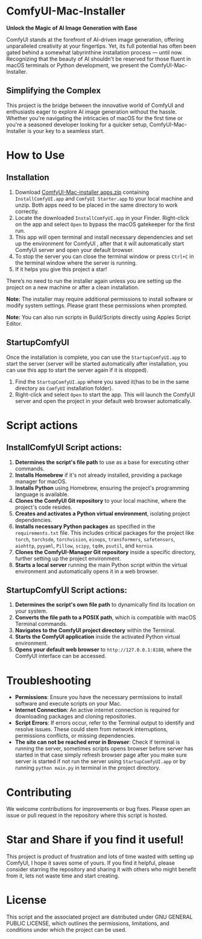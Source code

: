 # ComfyUI-Mac-Installer

**Unlock the Magic of AI Image Generation with Ease**

ComfyUI stands at the forefront of AI-driven image generation, offering unparalleled creativity at your fingertips. Yet, its full potential has often been gated behind a somewhat labyrinthine installation process — until now. Recognizing that the beauty of AI shouldn't be reserved for those fluent in macOS terminals or Python development, we present the ComfyUI-Mac-Installer.

## Simplifying the Complex

This project is the bridge between the innovative world of ComfyUI and enthusiasts eager to explore AI image generation without the hassle. Whether you're navigating the intricacies of macOS for the first time or you're a seasoned developer looking for a quicker setup, ComfyUI-Mac-Installer is your key to a seamless start.

# How to Use



## Installation

1. Download [ComfyUI-Mac-installer apps.zip](https://github.com/rugovit/ComfyUI-Mac-Installer/blob/main/ComfyUI-Mac-installer%20apps.zip)  containing  `InstallComfyUI.app` and `ComfyUI Starter.app` to your local machine and unzip. Both apps need to be placed in the same directory to work correctly. 
2. Locate the downloaded `InstallComfyUI.app` in your Finder. Right-click on the app and select `Open` to bypass the macOS gatekeeper for the first run. 
3. This app will open terminal and  install necessary dependencies and set up the environment for ComfyUI , after that it will automatically start ComfyUi server and  open your default browser.
4. To  stop the server you can close the terminal window or press `Ctrl+C` in the terminal window where the server is running.
5. If it helps you give this project a star!

There’s no need to run the installer again unless you are setting up the project on a new machine or after a clean installation.

**Note:** The installer may require additional permissions to install software or modify system settings. Please grant these permissions when prompted.

**Note:** You can also run scripts in Build/Scripts directly using Apples Script Editor.

## StartupComfyUI

Once the installation is complete, you can use the `StartupComfyUI.app` to start the server (server will be started automatically after installation, you can use this app to start the server again if it is stopped).

1. Find the `StartupComfyUI.app` where you saved it(has to be in the same directory as `ComfyUI` installation folder).
2. Right-click and select `Open` to start the app. This will launch the ComfyUI server and open the project in your default web browser automatically.


# Script actions

## InstallComfyUI Script actions:

1. **Determines the script's file path** to use as a base for executing other commands.
2. **Installs Homebrew** if it's not already installed, providing a package manager for macOS.
3. **Installs Python** using Homebrew, ensuring the project's programming language is available.
4. **Clones the ComfyUI Git repository** to your local machine, where the project's code resides.
5. **Creates and activates a Python virtual environment**, isolating project dependencies.
6. **Installs necessary Python packages** as specified in the `requirements.txt` file. This includes critical packages for the project like `torch`, `torchsde`, `torchvision`, `einops`, `transformers`, `safetensors`, `aiohttp`, `pyyaml`, `Pillow`, `scipy`, `tqdm`, `psutil`, and `kornia`.
7. **Clones the ComfyUI-Manager Git repository** inside a specific directory, further setting up the project environment.
8. **Starts a local server** running the main Python script within the virtual environment and automatically opens it in a web browser.

## StartupComfyUI Script actions:

1. **Determines the script's own file path** to dynamically find its location on your system.
2. **Converts the file path to a POSIX path**, which is compatible with macOS Terminal commands.
3. **Navigates to the ComfyUI project directory** within the Terminal.
4. **Starts the ComfyUI application** inside the activated Python virtual environment.
5. **Opens your default web browser** to `http://127.0.0.1:8188`, where the ComfyUI interface can be accessed.

 



# Troubleshooting

- **Permissions**: Ensure you have the necessary permissions to install software and execute scripts on your Mac.
- **Internet Connection**: An active internet connection is required for downloading packages and cloning repositories.
- **Script Errors**: If errors occur, refer to the Terminal output to identify and resolve issues. These could stem from network interruptions, permissions conflicts, or missing dependencies.
- **The site can not be reached error in Browser**: Check if terminal is running the server, sometimes scripts  opens browser  before  server has started  in that case simply refresh browser page  after you make sure server is started  if not run the server using `StartupComfyUI.app` or by running `python main.py` in terminal in the project directory.

# Contributing

We welcome contributions for improvements or bug fixes. Please open an issue or pull request in the repository where this script is hosted.

# Star and Share  if you find it useful!
This project is product of frustration and lots of time wasted  with setting up ComfyUI, I hope it saves some of yours.  If you find it helpful, please consider starring the repository and sharing it with others who might benefit from it, lets not waste time and start creating.
# License

This script and the associated project are distributed under GNU GENERAL PUBLIC LICENSE, which outlines the permissions, limitations, and conditions under which the project can be used.

